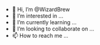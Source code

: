 - 👋 Hi, I’m @WizardBrew
- 👀 I’m interested in ...
- 🌱 I’m currently learning ...
- 💞️ I’m looking to collaborate on ...
- 📫 How to reach me ...

<!---
WizardBrew/WizardBrew is a ✨ special ✨ repository because its `README.md` (this file) appears on your GitHub profile.
You can click the Preview link to take a look at your changes.
--->
